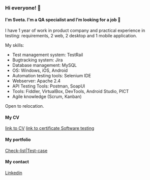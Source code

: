 ### Hi everyone! 👋

#### I'm Sveta. I'm a QA specialist and I’m looking for a job 🔭
I have 1 year of work in product company and practical experience in testing: requirements, 2 web, 2 desktop and 1 mobile application.

My skills:
- Test management system: TestRail
- Bugtracking system: Jira 
- Database management: MySQL
- OS: Windows, iOS, Android
- Automation testing tools: Selenium IDE
- Webserver: Apache 2.4 
- API Testing Tools: Postman, SoapUI 
- Tools: Fiddler, VirtualBox, DevTools, Android Studio, PICT 
- Agile knowledge (Scrum, Kanban)

Open to relocation.

#### My CV
[link to CV](https://drive.google.com/file/d/19MMVXwQch7aHm2JzPOZ4MRXesj13ZrvK/view?usp=sharing)
[link to certificate Software testing](https://drive.google.com/file/d/1EQPB0amDvGosuUdcGcr-dsIgYNBi5Yzg/view?usp=sharing) 

#### My portfolio
[Check-list|Test-case](https://docs.google.com/spreadsheets/d/1_4P6EVEy7db3zzG85ND5iqamJI0YIuTlOkJZXr5Y72U/edit?usp=sharing)

#### My contact
[Linkedin](https://www.linkedin.com/in/platonsv/) 

<!--
**Platonsv/platonsv** is a ✨ _special_ ✨ repository because its `README.md` (this file) appears on your GitHub profile.

Here are some ideas to get you started:

- 🔭 I’m currently working on ...
- 🌱 I’m currently learning ...
- 👯 I’m looking to collaborate on ...
- 🤔 I’m looking for help with ...
- 💬 Ask me about ...
- 📫 How to reach me: ...
- 😄 Pronouns: ...
- ⚡ Fun fact: ...
-->
